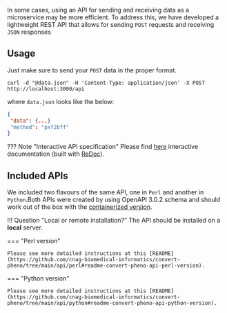 In some cases, using an API for sending and receiving data as a microservice may be more efficient. To address this, we have developed a lightweight REST API that allows for sending `POST` requests and receiving `JSON` responses

## Usage

Just make sure to send your `POST` data in the proper format. 

`curl -d "@data.json" -H 'Content-Type: application/json' -X POST http://localhost:3000/api`

where `data.json` looks like the below:

```json
{
 "data": {...}
 "method": "pxf2bff"
}
```

??? Note "Interactive API specification"
    Please find [here](redoc-static.html) interactive documentation (built with [ReDoc](https://redocly.github.io/redoc/)).

## Included APIs

We included two flavours of the same API, one in `Perl` and another in `Python`.Both APIs were created by using OpenAPI 3.0.2 schema and should work out of the box with the [containerized version](https://github.com/CNAG-Biomedical-Informatics/convert-pheno#containerized-recommended-method).

!!! Question "Local or remote installation?"
    The API should be installed on a **local** server.

=== "Perl version"

    Please see more detailed instructions at this [README](https://github.com/cnag-biomedical-informatics/convert-pheno/tree/main/api/perl#readme-convert-pheno-api-perl-version).

=== "Python version"

    Please see more detailed instructions at this [README](https://github.com/cnag-biomedical-informatics/convert-pheno/tree/main/api/python#readme-convert-pheno-api-python-version).
